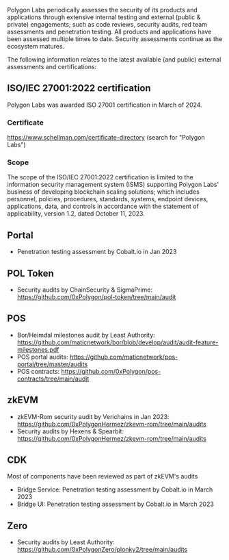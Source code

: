 Polygon Labs periodically assesses the security of its products and applications through extensive internal testing and external (public & private) engagements; such as code reviews, security audits, red team assessments and penetration testing. All products and applications have been assessed multiple times to date. Security assessments continue as the ecosystem matures.

The following information relates to the latest available (and public) external assessments and certifications:

## ISO/IEC 27001:2022 certification

Polygon Labs was awarded ISO 27001 certification in March of 2024.

### Certificate 
https://www.schellman.com/certificate-directory (search for "Polygon Labs")

### Scope
The scope of the ISO/IEC 27001:2022 certification is limited to the information security management system (ISMS) supporting Polygon Labs' business of developing blockchain scaling solutions; which includes personnel, policies, procedures, standards, systems, endpoint devices, applications, data, and controls in accordance with the statement of applicability, version 1.2, dated October 11, 2023.

## Portal

 - Penetration testing assessment by Cobalt.io in Jan 2023

## POL Token
 
 - Security audits by ChainSecurity & SigmaPrime: https://github.com/0xPolygon/pol-token/tree/main/audit

## POS
 
 - Bor/Heimdal milestones audit by Least Authority: https://github.com/maticnetwork/bor/blob/develop/audit/audit-feature-milestones.pdf
 - POS portal audits: https://github.com/maticnetwork/pos-portal/tree/master/audits
 - POS contracts: https://github.com/0xPolygon/pos-contracts/tree/main/audit 

## zkEVM
 
 - zkEVM-Rom security audit by Verichains in Jan 2023: https://github.com/0xPolygonHermez/zkevm-rom/tree/main/audits
 - Security audits by Hexens & Spearbit: https://github.com/0xPolygonHermez/zkevm-rom/tree/main/audits

## CDK
Most of components have been reviewed as part of zkEVM's audits

 - Bridge Service: Penetration testing assessment by Cobalt.io in March 2023
 - Bridge UI: Penetration testing assessment by Cobalt.io in March 2023

## Zero

 - Security audits by Least Authority: https://github.com/0xPolygonZero/plonky2/tree/main/audits 
